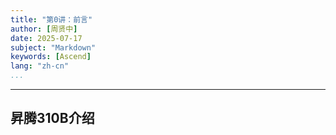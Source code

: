 ```yaml
---
title: "第0讲：前言"
author: [周贤中]
date: 2025-07-17
subject: "Markdown"
keywords: [Ascend]
lang: "zh-cn"
...
```


---

## 昇腾310B介绍
